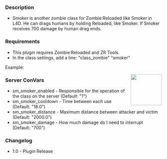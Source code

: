 ### Description
* Smoker is another zombie class for Zombie:Reloaded like Smoker in L4D. He can drags humans by holding Reloaded, like Smoker. If Smoker receives 700 damage by human drag ends.

### Requirements
* This plugin requires Zombie:Reloaded and ZR Tools.
* In the class settings, add a line: "class_zombie" "smoker"

Example: 

<img align="right" src="https://i.imgur.com/NYXOAsv.png" height="100" width="100">

### Server ConVars

* sm_smoker_enabled - Responsible for the operation of the class on the server (Default: "1")
* sm_smoker_cooldown - Time between each use (Default: "18.0")
* sm_smoker_distance - Maximum distance between attacker and victim (Default: "2000.0")
* sm_smoker_damage - How much damage do I need to interrupt (Default: "700")


### Changelog
* 1.0 - Plugin Release
